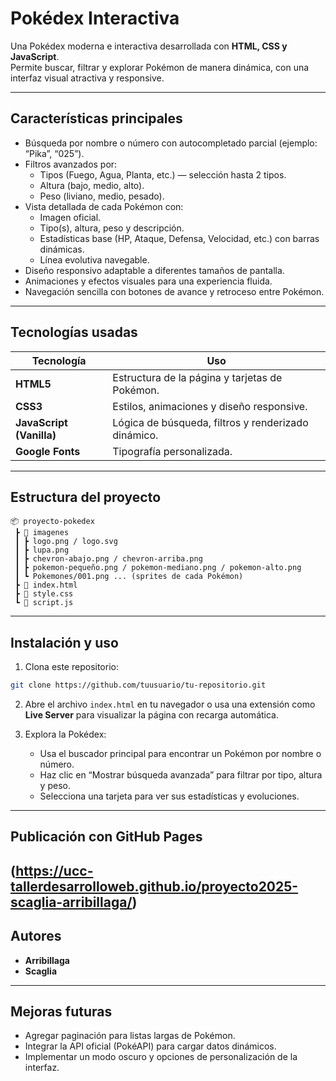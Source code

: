 # Pokédex Interactiva

Una Pokédex moderna e interactiva desarrollada con **HTML, CSS y JavaScript**.  
Permite buscar, filtrar y explorar Pokémon de manera dinámica, con una interfaz visual atractiva y responsive.

---

## Características principales

- Búsqueda por nombre o número con autocompletado parcial (ejemplo: “Pika”, “025”).  
- Filtros avanzados por:
  - Tipos (Fuego, Agua, Planta, etc.) — selección hasta 2 tipos.
  - Altura (bajo, medio, alto).
  - Peso (liviano, medio, pesado).
- Vista detallada de cada Pokémon con:
  - Imagen oficial.
  - Tipo(s), altura, peso y descripción.
  - Estadísticas base (HP, Ataque, Defensa, Velocidad, etc.) con barras dinámicas.
  - Línea evolutiva navegable.
- Diseño responsivo adaptable a diferentes tamaños de pantalla.  
- Animaciones y efectos visuales para una experiencia fluida.  
- Navegación sencilla con botones de avance y retroceso entre Pokémon.

---

## Tecnologías usadas

| Tecnología | Uso |
|------------|------|
| **HTML5** | Estructura de la página y tarjetas de Pokémon. |
| **CSS3** | Estilos, animaciones y diseño responsive. |
| **JavaScript (Vanilla)** | Lógica de búsqueda, filtros y renderizado dinámico. |
| **Google Fonts** | Tipografía personalizada. |

---

## Estructura del proyecto

```
📦 proyecto-pokedex
 ┣ 📂 imagenes
 ┃ ┣ logo.png / logo.svg
 ┃ ┣ lupa.png
 ┃ ┣ chevron-abajo.png / chevron-arriba.png
 ┃ ┣ pokemon-pequeño.png / pokemon-mediano.png / pokemon-alto.png
 ┃ ┗ Pokemones/001.png ... (sprites de cada Pokémon)
 ┣ 📜 index.html
 ┣ 📜 style.css
 ┗ 📜 script.js
```

---

## Instalación y uso

1. Clona este repositorio:
```bash
git clone https://github.com/tuusuario/tu-repositorio.git
```

2. Abre el archivo `index.html` en tu navegador o usa una extensión como **Live Server** para visualizar la página con recarga automática.

3. Explora la Pokédex:  
   - Usa el buscador principal para encontrar un Pokémon por nombre o número.  
   - Haz clic en “Mostrar búsqueda avanzada” para filtrar por tipo, altura y peso.  
   - Selecciona una tarjeta para ver sus estadísticas y evoluciones.

---

## Publicación con GitHub Pages

(https://ucc-tallerdesarrolloweb.github.io/proyecto2025-scaglia-arribillaga/)
---

## Autores

- **Arribillaga**  
- **Scaglia**

---

## Mejoras futuras

- Agregar paginación para listas largas de Pokémon.  
- Integrar la API oficial (PokéAPI) para cargar datos dinámicos.  
- Implementar un modo oscuro y opciones de personalización de la interfaz.  
